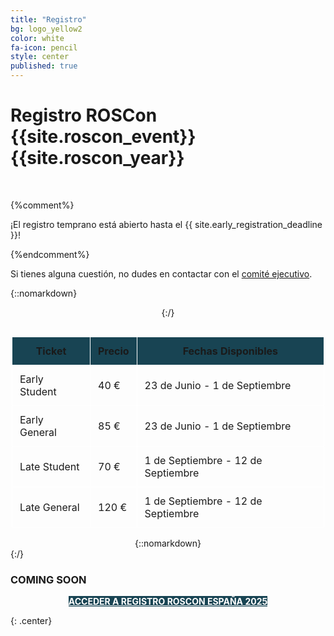 ```yaml
---
title: "Registro"
bg: logo_yellow2 
color: white
fa-icon: pencil
style: center
published: true
---
```



# Registro ROSCon {{site.roscon_event}} {{site.roscon_year}}

<br>

{%comment%}

¡El registro temprano está abierto hasta el {{ site.early_registration_deadline }}!

{%endcomment%}

Si tienes alguna cuestión, no dudes en contactar con el [comité ejecutivo](mailto:rosconferencespain@gmail.com).

{::nomarkdown}<center>{:/}
<style>
  .tb { border-collapse: collapse; width:500px; }
  .tb th, .tb td { padding: 12px; border: solid 1px white; }
  .tb th { background-color: #184453; } 

  .btn-success {
    background-color: #184453; 
    border-color: #184453;
    color: white; 
  }
  .btn-success:hover {
    background-color: #184453; 
    border-color: #184453;
  }
</style>

<div style="overflow-x:auto;">
<table class="tb">
  <tr>
    <th>Ticket</th>
    <th>Precio</th>
    <th>Fechas Disponibles</th>
  </tr>
  <tr>
    <td>Early Student</td>
    <td>40 €</td>
    <td>23 de Junio - 1 de Septiembre</td>
  </tr>
  <tr>
    <td>Early General</td>
    <td>85 €</td>
    <td>23 de Junio - 1 de Septiembre</td>
  </tr>
  <tr>
    <td>Late Student</td>
    <td>70 €</td>
    <td>1 de Septiembre - 12 de Septiembre</td>
  </tr>
  <tr>
    <td>Late General</td>
    <td>120 €</td>
    <td>1 de Septiembre - 12 de Septiembre</td>
  </tr>
</table>
</div>
{::nomarkdown}</center>{:/}

### COMING SOON

<div style="text-align: center;">
  <a href="https://forms.gle/sKNC1dWSAviF4fyj9" class="btn btn-success btn-lg" target="_blank" style="white-space: normal; display: inline-block; max-width: 100%;">
    <strong>ACCEDER A REGISTRO ROSCON ESPAÑA 2025</strong>
  </a>
</div>

{: .center}
